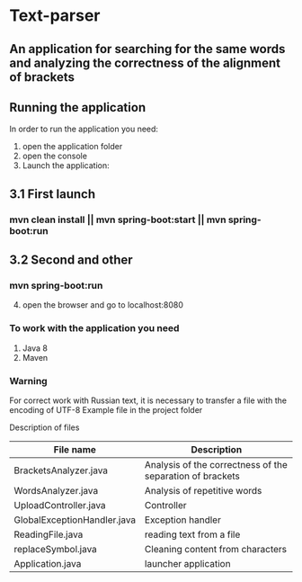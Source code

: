 # Text-parser

## An application for searching for the same words and analyzing the correctness of the alignment of brackets

## Running the application
In order to run the application you need:
1. open the application folder
2. open the console
3. Launch the application:
 ## 3.1 First launch
  ### mvn clean install  ||  mvn spring-boot:start ||  mvn spring-boot:run
 ## 3.2 Second and other
  ### mvn spring-boot:run
4. open the browser and go to localhost:8080

### To work with the application you need
1. Java 8
2. Maven

### Warning
For correct work with Russian text, it is necessary to transfer a file with the encoding of UTF-8
Example file in the project folder

 Description of files

File name              		  |  Description
----------------------------|----------------------
BracketsAnalyzer.java  		  | Analysis of the correctness of the separation of brackets
WordsAnalyzer.java	   		  | Analysis of repetitive words
UploadController.java  		  | Controller
GlobalExceptionHandler.java | Exception handler
ReadingFile.java	   		    | reading text from a file
replaceSymbol.java 	   		  | Cleaning content from characters
Application.java   	   		  | launcher application
